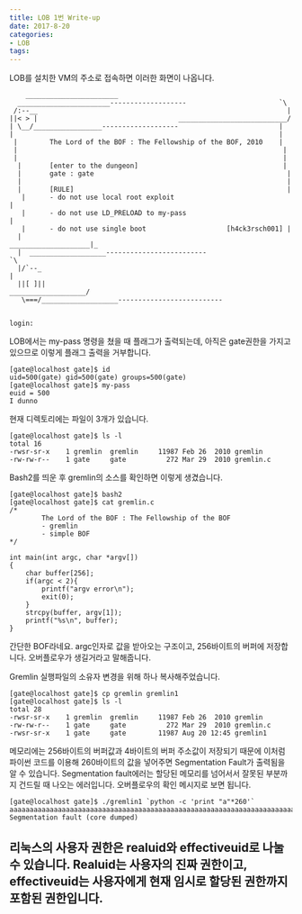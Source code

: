 ```yaml
---
title: LOB 1번 Write-up
date: 2017-8-20
categories:
- LOB
tags:
---
```


LOB를 설치한 VM의 주소로 접속하면 이러한 화면이 나옵니다.

~~~
    _______________________
  _______________________-------------------                       `\
 /:--__                                                              |
||< > |                                   ___________________________/
| \__/_________________-------------------                         |
|                                                                  |
 |        The Lord of the BOF : The Fellowship of the BOF, 2010    |
 |                                                                  |
 |                                                                  |
  |       [enter to the dungeon]                                    |
  |       gate : gate                                                |
  |                                                                  |
  |       [RULE]                                                     |
   |      - do not use local root exploit                             |
   |      - do not use LD_PRELOAD to my-pass                          |
   |      - do not use single boot                    [h4ck3rsch001] |
  |                                              ____________________|_
  |  ___________________-------------------------                      `\
  |/`--_                                                                 |
  ||[ ]||                                            ___________________/
   \===/___________________--------------------------


login:
~~~
LOB에서는 my-pass 명령을 쳤을 때 플래그가 출력되는데, 아직은 gate권한을 가지고 있으므로 이렇게 플래그 출력을 거부합니다.
~~~
[gate@localhost gate]$ id
uid=500(gate) gid=500(gate) groups=500(gate)
[gate@localhost gate]$ my-pass
euid = 500
I dunno
~~~
현재 디렉토리에는 파일이 3개가 있습니다. 
~~~
[gate@localhost gate]$ ls -l
total 16
-rwsr-sr-x    1 gremlin  gremlin     11987 Feb 26  2010 gremlin
-rw-rw-r--    1 gate     gate          272 Mar 29  2010 gremlin.c
~~~
Bash2를 띄운 후 gremlin의 소스를 확인하면 이렇게 생겼습니다.
~~~
[gate@localhost gate]$ bash2
[gate@localhost gate]$ cat gremlin.c
/*
        The Lord of the BOF : The Fellowship of the BOF
        - gremlin
        - simple BOF
*/

int main(int argc, char *argv[])
{
    char buffer[256];
    if(argc < 2){
        printf("argv error\n");
        exit(0);
    }
    strcpy(buffer, argv[1]);
    printf("%s\n", buffer);
}
~~~
간단한 BOF라네요.
argc인자로 값을 받아오는 구조이고, 256바이트의 버퍼에 저장합니다.
오버플로우가 생길거라고 말해줍니다.

Gremlin 실행파일의 소유자 변경을 위해 하나 복사해주었습니다.
~~~
[gate@localhost gate]$ cp gremlin gremlin1
[gate@localhost gate]$ ls -l
total 28
-rwsr-sr-x    1 gremlin  gremlin     11987 Feb 26  2010 gremlin
-rw-rw-r--    1 gate     gate          272 Mar 29  2010 gremlin.c
-rwsr-sr-x    1 gate     gate        11987 Aug 20 12:45 gremlin1
~~~
메모리에는 256바이트의 버퍼값과 4바이트의 버퍼 주소값이 저장되기 때문에 이처럼 파이썬 코드를 이용해 260바이트의 값을 넣어주면 Segmentation Fault가 출력됨을 알 수 있습니다.
Segmentation fault에러는 할당된 메모리를 넘어서서 잘못된 부분까지 건드릴 때 나오는 에러입니다. 오버플로우의 확인 메시지로 보면 됩니다.
~~~
[gate@localhost gate]$ ./gremlin1 `python -c 'print "a"*260'`
aaaaaaaaaaaaaaaaaaaaaaaaaaaaaaaaaaaaaaaaaaaaaaaaaaaaaaaaaaaaaaaaaaaaaaaaaaaaaaaaaaaaaaaaaaaaaaaaaaaaaaaaaaaaaaaaaaaaaaaaaaaaaaaaaaaaaaaaaaaaaaaaaaaaaaaaaaaaaaaaaaaaaaaaaaaaaaaaaaaaaaaaaaaaaaaaaaaaaaaaaaaaaaaaaaaaaaaaaaaaaaaaaaaaaaaaaaaaaaaaaaaaaaaaaaaaaaaaaaaa
Segmentation fault (core dumped)
~~~

리눅스의 사용자 권한은 realuid와 effectiveuid로 나눌 수 있습니다.
Realuid는 사용자의 진짜 권한이고, effectiveuid는 사용자에게 현재 임시로 할당된 권한까지 포함된 권한입니다.
---
